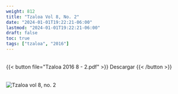```yaml
---
weight: 812
title: "Tzaloa Vol 8, No. 2"
date: "2024-01-01T19:22:21-06:00"
lastmod: "2024-01-01T19:22:21-06:00"
draft: false
toc: true
tags: ["tzaloa", "2016"]
---
```

######
{{< button file="Tzaloa 2016 8 - 2.pdf" >}}   Descargar {{< /button >}} 
######
![Tzaloa vol 8, no. 2](images/portada/8-2.jpeg)
